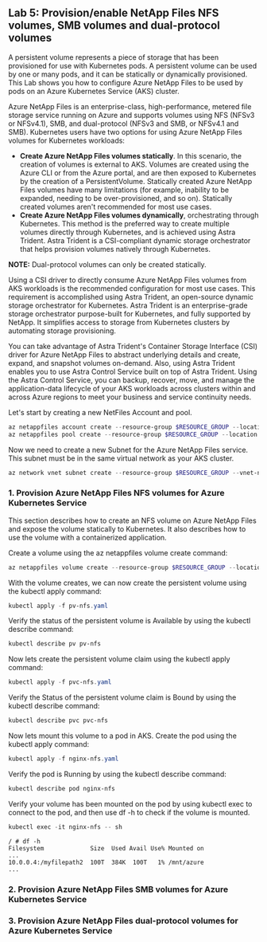 ## Lab 5: Provision/enable NetApp Files NFS volumes, SMB volumes and dual-protocol volumes

A persistent volume represents a piece of storage that has been provisioned for use with Kubernetes pods. A persistent volume can be used by one or many pods, and it can be statically or dynamically provisioned. This Lab shows you how to configure Azure NetApp Files to be used by pods on an Azure Kubernetes Service (AKS) cluster.

Azure NetApp Files is an enterprise-class, high-performance, metered file storage service running on Azure and supports volumes using NFS (NFSv3 or NFSv4.1), SMB, and dual-protocol (NFSv3 and SMB, or NFSv4.1 and SMB). Kubernetes users have two options for using Azure NetApp Files volumes for Kubernetes workloads:

- **Create Azure NetApp Files volumes statically**. In this scenario, the creation of volumes is external to AKS. Volumes are created using the Azure CLI or from the Azure portal, and are then exposed to Kubernetes by the creation of a PersistentVolume. Statically created Azure NetApp Files volumes have many limitations (for example, inability to be expanded, needing to be over-provisioned, and so on). Statically created volumes aren't recommended for most use cases.
- **Create Azure NetApp Files volumes dynamically**, orchestrating through Kubernetes. This method is the preferred way to create multiple volumes directly through Kubernetes, and is achieved using Astra Trident. Astra Trident is a CSI-compliant dynamic storage orchestrator that helps provision volumes natively through Kubernetes.

**NOTE:** Dual-protocol volumes can only be created statically. 

Using a CSI driver to directly consume Azure NetApp Files volumes from AKS workloads is the recommended configuration for most use cases. This requirement is accomplished using Astra Trident, an open-source dynamic storage orchestrator for Kubernetes. Astra Trident is an enterprise-grade storage orchestrator purpose-built for Kubernetes, and fully supported by NetApp. It simplifies access to storage from Kubernetes clusters by automating storage provisioning.

You can take advantage of Astra Trident's Container Storage Interface (CSI) driver for Azure NetApp Files to abstract underlying details and create, expand, and snapshot volumes on-demand. Also, using Astra Trident enables you to use Astra Control Service built on top of Astra Trident. Using the Astra Control Service, you can backup, recover, move, and manage the application-data lifecycle of your AKS workloads across clusters within and across Azure regions to meet your business and service continuity needs.

Let's start by creating a new NetFiles Account and pool.

```powershell
az netappfiles account create --resource-group $RESOURCE_GROUP --location $LOCATION --account-name $ANF_ACCOUNT_NAME
az netappfiles pool create --resource-group $RESOURCE_GROUP --location $LOCATION --account-name $ANF_ACCOUNT_NAME --pool-name $POOL_NAME --size $SIZE --service-level $SERVICE_LEVEL
```

Now we need to create a new Subnet for the Azure NetApp Files service. This subnet must be in the same virtual network as your AKS cluster.

```powershell
az network vnet subnet create --resource-group $RESOURCE_GROUP --vnet-name $VNET_NAME --name $SUBNET_NAME --delegations "Microsoft.Netapp/volumes" --address-prefixes $ADDRESS_PREFIX
```

### 1. Provision Azure NetApp Files NFS volumes for Azure Kubernetes Service

This section describes how to create an NFS volume on Azure NetApp Files and expose the volume statically to Kubernetes. It also describes how to use the volume with a containerized application.

Create a volume using the az netappfiles volume create command:

```powershell
az netappfiles volume create --resource-group $RESOURCE_GROUP --location $LOCATION --account-name $ANF_ACCOUNT_NAME --pool-name $POOL_NAME --name "$VOLUME_NAME" --service-level $SERVICE_LEVEL --vnet $VNET_ID --subnet $SUBNET_ID --usage-threshold $VOLUME_SIZE_GIB --file-path $UNIQUE_FILE_PATH --protocol-types NFSv3
```
With the volume creates, we can now create the persistent volume using the kubectl apply command:

```powershell
kubectl apply -f pv-nfs.yaml
```

Verify the status of the persistent volume is Available by using the kubectl describe command:

```powershell
kubectl describe pv pv-nfs
```

Now lets create the persistent volume claim using the kubectl apply command:

```powershell
kubectl apply -f pvc-nfs.yaml
```

Verify the Status of the persistent volume claim is Bound by using the kubectl describe command:
```powershell
kubectl describe pvc pvc-nfs
```

Now lets mount this volume to a pod in AKS.
Create the pod using the kubectl apply command:

```powershell
kubectl apply -f nginx-nfs.yaml
```

Verify the pod is Running by using the kubectl describe command:

```powershell
kubectl describe pod nginx-nfs
```

Verify your volume has been mounted on the pod by using kubectl exec to connect to the pod, and then use df -h to check if the volume is mounted.

```powershell
kubectl exec -it nginx-nfs -- sh
```
```output
/ # df -h
Filesystem             Size  Used Avail Use% Mounted on
...
10.0.0.4:/myfilepath2  100T  384K  100T   1% /mnt/azure
...
```

### 2. Provision Azure NetApp Files SMB volumes for Azure Kubernetes Service



### 3. Provision Azure NetApp Files dual-protocol volumes for Azure Kubernetes Service
